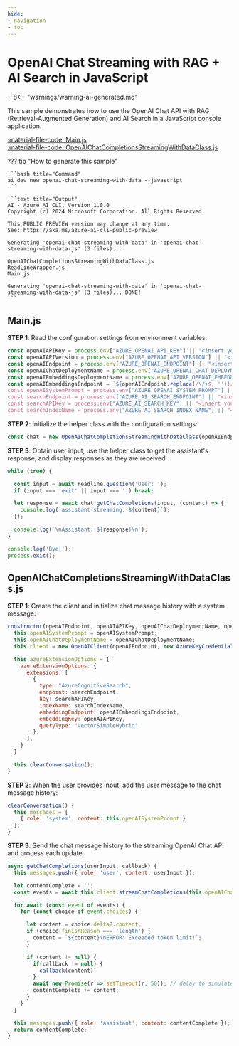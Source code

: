 ```yaml
---
hide:
- navigation
- toc
---
```

# OpenAI Chat Streaming with RAG + AI Search in JavaScript

--8<-- "warnings/warning-ai-generated.md"

This sample demonstrates how to use the OpenAI Chat API with RAG (Retrieval-Augmented Generation) and AI Search in a JavaScript console application.

[:material-file-code: Main.js](https://raw.githubusercontent.com/robch/book-of-ai/main/docs/samples/openai-chat-streaming-with-data-js/Main.js)  
[:material-file-code: OpenAIChatCompletionsStreamingWithDataClass.js](https://raw.githubusercontent.com/robch/book-of-ai/main/docs/samples/openai-chat-streaming-with-data-js/OpenAIChatCompletionsStreamingWithDataClass.js)  

??? tip "How to generate this sample"

    ```bash title="Command"
    ai dev new openai-chat-streaming-with-data --javascript
    ```

    ```text title="Output"
    AI - Azure AI CLI, Version 1.0.0
    Copyright (c) 2024 Microsoft Corporation. All Rights Reserved.

    This PUBLIC PREVIEW version may change at any time.
    See: https://aka.ms/azure-ai-cli-public-preview

    Generating 'openai-chat-streaming-with-data' in 'openai-chat-streaming-with-data-js' (3 files)...

    OpenAIChatCompletionsStreamingWithDataClass.js
    ReadLineWrapper.js
    Main.js

    Generating 'openai-chat-streaming-with-data' in 'openai-chat-streaming-with-data-js' (3 files)... DONE!
    ```

## Main.js

**STEP 1**: Read the configuration settings from environment variables:

```javascript title="Main.js"
const openAIAPIKey = process.env["AZURE_OPENAI_API_KEY"] || "<insert your OpenAI API key here>";
const openAIAPIVersion = process.env["AZURE_OPENAI_API_VERSION"] || "<insert your OpenAI API version here>" ;
const openAIEndpoint = process.env["AZURE_OPENAI_ENDPOINT"] || "<insert your OpenAI endpoint here>";
const openAIChatDeploymentName = process.env["AZURE_OPENAI_CHAT_DEPLOYMENT"] || "<insert your OpenAI chat deployment name here>" ;
const openAIEmbeddingsDeploymentName = process.env["AZURE_OPENAI_EMBEDDING_DEPLOYMENT"] || "<insert your OpenAI embeddings deployment here>" ;
const openAIEmbeddingsEndpoint = `${openAIEndpoint.replace(/\/+$, '')}/openai/deployments/${openAIEmbeddingsDeploymentName}/embeddings?api-version=${openAIAPIVersion}`;
const openAISystemPrompt = process.env["AZURE_OPENAI_SYSTEM_PROMPT"] || "You are a helpful AI assistant." ;
const searchEndpoint = process.env["AZURE_AI_SEARCH_ENDPOINT"] || "<insert your search endpoint here>" ;
const searchAPIKey = process.env["AZURE_AI_SEARCH_KEY"] || "<insert your search api key here>" ;
const searchIndexName = process.env["AZURE_AI_SEARCH_INDEX_NAME"] || "<insert your search index name here>" ;
```

**STEP 2**: Initialize the helper class with the configuration settings:

```javascript title="Main.js"
const chat = new OpenAIChatCompletionsStreamingWithDataClass(openAIEndpoint, openAIAPIKey, openAIChatDeploymentName, openAISystemPrompt, searchEndpoint, searchAPIKey, searchIndexName, openAIEmbeddingsEndpoint);
```

**STEP 3**: Obtain user input, use the helper class to get the assistant's response, and display responses as they are received:

```javascript title="Main.js"
while (true) {

  const input = await readline.question('User: ');
  if (input === 'exit' || input === '') break;

  let response = await chat.getChatCompletions(input, (content) => {
    console.log(`assistant-streaming: ${content}`);
  });

  console.log(`\nAssistant: ${response}\n`);
}

console.log('Bye!');
process.exit();
```

## OpenAIChatCompletionsStreamingWithDataClass.js

**STEP 1**: Create the client and initialize chat message history with a system message:

```javascript title="OpenAIChatCompletionsStreamingWithDataClass.js"
constructor(openAIEndpoint, openAIAPIKey, openAIChatDeploymentName, openAISystemPrompt, searchEndpoint, searchAPIKey, searchIndexName, openAIEmbeddingsEndpoint) {
  this.openAISystemPrompt = openAISystemPrompt;
  this.openAIChatDeploymentName = openAIChatDeploymentName;
  this.client = new OpenAIClient(openAIEndpoint, new AzureKeyCredential(openAIAPIKey));

  this.azureExtensionOptions = {
    azureExtensionOptions: {
      extensions: [
        {
          type: "AzureCognitiveSearch",
          endpoint: searchEndpoint,
          key: searchAPIKey,
          indexName: searchIndexName,
          embeddingEndpoint: openAIEmbeddingsEndpoint,
          embeddingKey: openAIAPIKey,
          queryType: "vectorSimpleHybrid"
        },
      ],
    }
  }

  this.clearConversation();
}
```

**STEP 2**: When the user provides input, add the user message to the chat message history:

```javascript title="OpenAIChatCompletionsStreamingWithDataClass.js"
clearConversation() {
  this.messages = [
    { role: 'system', content: this.openAISystemPrompt }
  ];
}
```

**STEP 3**: Send the chat message history to the streaming OpenAI Chat API and process each update:

```javascript title="OpenAIChatCompletionsStreamingWithDataClass.js"
async getChatCompletions(userInput, callback) {
  this.messages.push({ role: 'user', content: userInput });

  let contentComplete = '';
  const events = await this.client.streamChatCompletions(this.openAIChatDeploymentName, this.messages, this.azureExtensionOptions);

  for await (const event of events) {
    for (const choice of event.choices) {

      let content = choice.delta?.content;
      if (choice.finishReason === 'length') {
        content = `${content}\nERROR: Exceeded token limit!`;
      }

      if (content != null) {
        if(callback != null) {
          callback(content);
        }
        await new Promise(r => setTimeout(r, 50)); // delay to simulate real-time output, word by word
        contentComplete += content;
      }
    }
  }

  this.messages.push({ role: 'assistant', content: contentComplete });
  return contentComplete;
}
```
